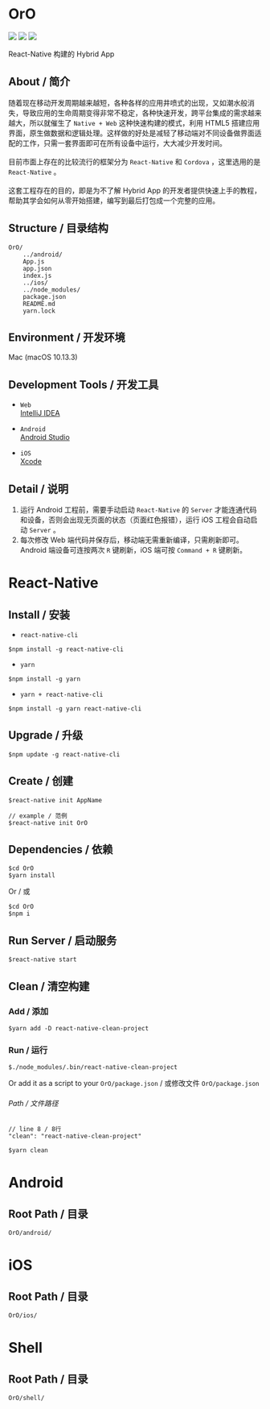OrO
===
[![](https://img.shields.io/badge/license-MIT-blue.svg)](https://raw.githubusercontent.com/PFei-He/OrO/master/LICENSE)
![](https://img.shields.io/badge/platform-android-lightgrey.svg)
![](https://img.shields.io/badge/platform-ios-lightgrey.svg)

React-Native 构建的 Hybrid App


About / 简介
---
随着现在移动开发周期越来越短，各种各样的应用井喷式的出现，又如潮水般消失，导致应用的生命周期变得非常不稳定，各种快速开发，跨平台集成的需求越来越大，所以就催生了 `Native + Web` 这种快速构建的模式，利用 HTML5 搭建应用界面，原生做数据和逻辑处理。这样做的好处是减轻了移动端对不同设备做界面适配的工作，只需一套界面即可在所有设备中运行，大大减少开发时间。<br>
<br>
目前市面上存在的比较流行的框架分为 `React-Native` 和 `Cordova` ，这里选用的是 `React-Native` 。<br>
<br>
这套工程存在的目的，即是为不了解 Hybrid App 的开发者提供快速上手的教程，帮助其学会如何从零开始搭建，编写到最后打包成一个完整的应用。


Structure / 目录结构
---
```
OrO/
	../android/
	App.js
	app.json
	index.js
	../ios/
	../node_modules/
	package.json
	README.md
	yarn.lock
```


Environment / 开发环境
---
Mac (macOS 10.13.3)


Development Tools / 开发工具
---
* `Web`<br>
[IntelliJ IDEA](https://www.jetbrains.com/idea/)

* `Android`<br>
[Android Studio](https://developer.android.com/studio/)

* `iOS`<br>
[Xcode](https://developer.apple.com/xcode/)


Detail / 说明
---
1. 运行 Android 工程前，需要手动启动 `React-Native` 的 `Server` 才能连通代码和设备，否则会出现无页面的状态（页面红色报错），运行 iOS 工程会自动启动 `Server` 。
2. 每次修改 Web 端代码并保存后，移动端无需重新编译，只需刷新即可。Android 端设备可连按两次 `R` 键刷新，iOS 端可按 `Command + R` 键刷新。



React-Native
===

Install / 安装
---
* `react-native-cli`
```
$npm install -g react-native-cli
```

* `yarn`
```
$npm install -g yarn
```

* `yarn + react-native-cli`
```
$npm install -g yarn react-native-cli
```


Upgrade / 升级
---
```
$npm update -g react-native-cli
```


Create / 创建
---
```
$react-native init AppName

// example / 范例
$react-native init OrO
```


Dependencies / 依赖
---
```
$cd OrO
$yarn install
```
Or / 或
```
$cd OrO
$npm i
```


Run Server / 启动服务
---
```
$react-native start
```


Clean / 清空构建
---

### Add / 添加
```
$yarn add -D react-native-clean-project
```

### Run / 运行
```
$./node_modules/.bin/react-native-clean-project
```
Or add it as a script to your `OrO/package.json` / 或修改文件 `OrO/package.json`
###### Path / 文件路径
```
// line 8 / 8行
"clean": "react-native-clean-project"
```
```
$yarn clean
```


Android
===

Root Path / 目录
---
`OrO/android/`



iOS
===

Root Path / 目录
---
`OrO/ios/`



Shell
===

Root Path / 目录
---
`OrO/shell/`
